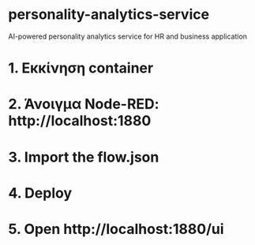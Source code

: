 # personality-analytics-service
AI-powered personality analytics service for HR and business application

# 1. Εκκίνηση container
# 2. Άνοιγμα Node-RED: http://localhost:1880
# 3. Import the flow.json
# 4. Deploy
# 5. Open http://localhost:1880/ui

